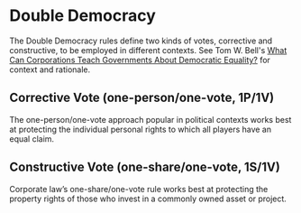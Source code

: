 # Double Democracy

The Double Democracy rules define two kinds of votes, corrective and constructive, to be employed in different contexts.
See Tom W. Bell's [What Can Corporations Teach Governments About Democratic Equality?](SSRN_ID2648523_code789050.pdf) for context and rationale.

## Corrective Vote (one-person/one-vote, 1P/1V)

The one-person/one-vote approach popular in political contexts works best at protecting the individual personal rights to which all players have an equal claim. 

## Constructive Vote (one-share/one-vote, 1S/1V)

Corporate law’s one-share/one-vote rule works best at protecting the property rights of those who invest in a commonly owned asset or project.

